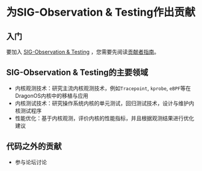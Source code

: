 # 为SIG-Observation & Testing作出贡献

## 入门

要加入 [SIG-Observation & Testing](./README.md) ，您需要先阅读[贡献者指南](https://community.dragonos.org/contributors/)。

## SIG-Observation & Testing的主要领域

- 内核观测技术：研究主流内核观测技术，例如`Tracepoint`, `kprobe`, `eBPF`等在DragonOS内核中的移植与应用
- 内核测试技术：研究操作系统内核的单元测试，回归测试技术，设计与维护内核测试程序
- 性能优化：基于内核观测，评价内核的性能指标，并且根据观测结果进行优化建议

## 代码之外的贡献

- 参与论坛讨论
